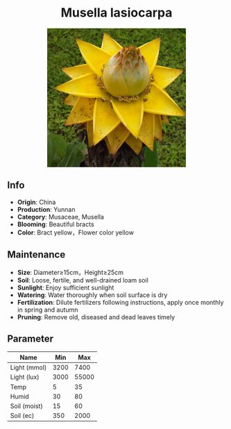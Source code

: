 <h1 align='center'>Musella lasiocarpa</h1>
<p align="center">
    <img 
        align='center'
        width='320'
        src="../images/musella lasiocarpa.png" 
        alt='Musella lasiocarpa' />
</p>

## Info

 - **Origin**: China
 - **Production**: Yunnan
 - **Category**: Musaceae, Musella
 - **Blooming**: Beautiful bracts
 - **Color**: Bract yellow，Flower color yellow

## Maintenance

 - **Size**: Diameter≥15cm，Height≥25cm
 - **Soil**: Loose, fertile, and well-drained loam soil
 - **Sunlight**: Enjoy sufficient sunlight
 - **Watering**: Water thoroughly when soil surface is dry
 - **Fertilization**: Dilute fertilizers following instructions, apply once monthly in spring and autumn
 - **Pruning**: Remove old, diseased and dead leaves timely

## Parameter

| Name         | Min  | Max   |
|--------------|------|-------|
| Light (mmol) | 3200 | 7400  |
| Light (lux)  | 3000 | 55000 |
| Temp         | 5    | 35    |
| Humid        | 30   | 80    |
| Soil (moist) | 15   | 60    |
| Soil (ec)    | 350  | 2000  |